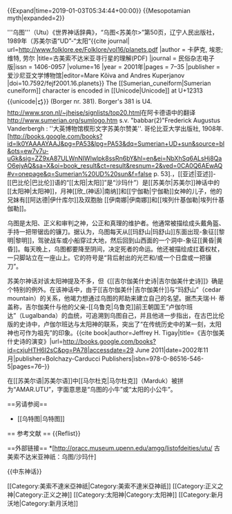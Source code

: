 {{Expand|time=2019-01-03T05:34:44+00:00}}
{{Mesopotamian myth|expanded=2}}

'''乌图'''（Utu）<ref>《世界神话辞典》，“乌图<苏美尔>”第50页，辽宁人民出版社，1989年</ref>（苏美尔语“UD”-“太阳“<ref>{{cite journal| url=http://www.folklore.ee/Folklore/vol16/planets.pdf |author = 卡萨克, 埃恩; 维特, 劳尔 |title=古美索不达米亚寻行星的理解(PDF) |journal = 民俗杂志电子版|issn = 1406-0957 |volume=16 |year = 2001年|pages = 7–35 |publisher  =爱沙尼亚文学博物馆|editor=Mare Kõiva and Andres Kuperjanov |doi=10.7592/fejf2001.16.planets}}
The [[Sumerian_cuneiform|Sumerian cuneiform]] character is encoded in [[Unicode|Unicode]] at U+12313 {{unicode|𒌓}} (Borger nr. 381). Borger's 381 is U4.  http://www.sron.nl/~jheise/signlists/top20.html</ref>在阿卡德语中的翻译<ref>http://www.sumerian.org/sumlogo.htm s.v. "babbar(2)"</ref><ref>Frederick Augustus Vanderbergh : ''大英博物馆楔形文字苏美尔赞美''. 哥伦比亚大学出版社, 1908年. [http://books.google.com/books?id=lk0YAAAAYAAJ&pg=PA53&lpg=PA53&dq=Sumerian+UD+sun&source=bl&ots=ew7v7u-uGk&sig=ZZ9xA87ULWnNIWlwlpk8ssRn6bY&hl=en&ei=NbXhSq6ALsHj8QaO6ejyAQ&sa=X&oi=book_result&ct=result&resnum=2&ved=0CA0Q6AEwAQ#v=onepage&q=Sumerian%20UD%20sun&f=false p. 53].</ref>，[[亚述|亚述]]-[[巴比伦|巴比伦]]语的“[[太阳|太阳]]”是“沙玛什”）是[[苏美尔|苏美尔]]神话中的[[太阳神|太阳神]]，月神[[欣_(神话)|南纳]]和[[宁伽勒|宁伽勒]]女神的儿子，他的兄妹有[[阿达德|伊什库尔]]及双胞胎 [[伊南娜|伊南娜]]和[[埃列什基伽勒|埃列什基伽勒]]。

乌图是太阳、正义和审判之神，公正和真理的维护者。他通常被描绘成头戴角盔、手持一把带锯齿的镰刀。据认为，乌图每天从[[玛舒山|玛舒山]]东面出现-象征[[黎明|黎明]]，驾驶战车或小船穿过大地，然后回到山西面的一个洞中-象征[[黄昏|黄昏]]。每天晚上，乌图都要降至阴间，决定死者的命运。他还被描绘成扛着权杖，一只脚站立在一座山上。它的符号是“背后射出的光芒和/或一个日盘或一把镰刀”。

苏美尔神话对该太阳神提及不多，但《[[吉尔伽美什史诗|吉尔伽美什史诗]]》确是个特别的例外。在该神话中，由于[[吉尔伽美什|吉尔伽美什]]与“玛舒山”（cedar mountain）的关系，他竭力想通过乌图的邦助来建立自己的名望。据杰夫瑞·H· 蒂盖称，吉尔伽美什与他的父亲-[[乌鲁克|乌鲁克]]前王朝国王“卢伽尔班达”（Lugalbanda）的血统，可追溯到乌图自己，并且他进一步指出，在古巴比伦版的史诗中，卢伽尔班达与太阳神的联系，突出了“在传统历史中的某一刻，太阳神也可作为祖先”的印象。<ref name="Tigay2002">{{cite book|author=Jeffrey H. Tigay|title=《吉尔伽美什史诗的演变》|url=http://books.google.com/books?id=cxjuHTH6I2sC&pg=PA78|accessdate=29 June 2011|date=2002年11月|publisher=Bolchazy-Carducci Publishers|isbn=978-0-86516-546-5|pages=76–}}</ref>

在[[苏美尔语|苏美尔语]]中[[马尔杜克|马尔杜克]]（Marduk）被拼为“AMAR.UTU”，字面意思是“乌图的小牛”或“太阳的小公牛”。

==另请参阅==
* [[乌特图|乌特图]]

== 参考文献 ==
{{Reflist}}

==外部链接==
*[http://oracc.museum.upenn.edu/amgg/listofdeities/utu/ 古美索不达米亚神祇：乌图/沙玛什]

{{中东神话}}

[[Category:美索不達米亞神祇|Category:美索不達米亞神祇]]
[[Category:正义之神|Category:正义之神]]
[[Category:太阳神|Category:太阳神]]
[[Category:新月沃地|Category:新月沃地]]